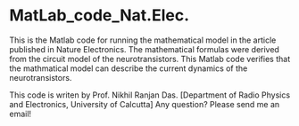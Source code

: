 # MatLab_code_Nat.Elec.
This is the Matlab code for running the mathematical model in the article published in Nature Electronics. 
The mathematical formulas were derived from the circuit model of the neurotransistors.
This Matlab code verifies that the mathmatical model can describe the current dynamics of the neurotransistors.  

This code is writen by Prof. Nikhil Ranjan Das. [Department of Radio Physics and Electronics, University of Calcutta]
Any question? Please send me an email!
